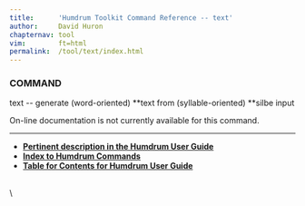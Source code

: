 ```yaml
---
title:		'Humdrum Toolkit Command Reference -- text'
author:		David Huron
chapternav:	tool
vim:		ft=html
permalink:	/tool/text/index.html
---
```


### COMMAND

<span class="tool">text</span> -- generate (word-oriented) \*\*text from (syllable-oriented)
\*\*silbe input

On-line documentation is not currently available for this command.

------------------------------------------------------------------------



-   [**Pertinent description in the Humdrum User
    Guide**](../guide34.html#Interval_Vectors_Using_the_iv_Command)
-   [**Index to Humdrum Commands**](../commands.toc.html)
-   [**Table for Contents for Humdrum User Guide**](../guide.toc.html)

\
\
